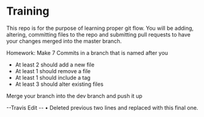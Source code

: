 # Training

This repo is for the purpose of learning proper git flow. You will be adding, altering, committing
files to the repo  and submitting pull requests to have your changes merged into the master branch.

Homework: 
Make 7 Commits in a branch that is named after you
- At least 2 should add a new file
- At least 1 should remove a file
- At least 1 should include a tag
- At least 3 should alter existing files

Merge your branch into the dev branch and push it up

--Travis Edit --
• Deleted previous two lines and replaced with this final one.
